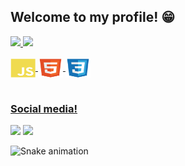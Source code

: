 ## Welcome to my profile! 😁

 <div>
   <a href="https://github.com/AudioBF">
   <img height="180em" src="https://github-readme-stats.vercel.app/api?username=AudioBF&show_icons=true&theme=transparent &include_all_commits=true&count_private=true"/>
   <img height="180em" src="https://github-readme-stats.vercel.app/api/top-langs/?username=AudioBF&layout=compact&langs_count=6&theme=transparent "/>
</div>
<div style="display: inline_block"><br>
  <img align="center" alt="Js" height="30" width="40" src="https://raw.githubusercontent.com/devicons/devicon/master/icons/javascript/javascript-plain.svg">
  <img align="center" alt="HTML" height="30" width="40" src="https://raw.githubusercontent.com/devicons/devicon/master/icons/html5/html5-original.svg">
  <img align="center" alt="CSS" height="30" width="40" src="https://raw.githubusercontent.com/devicons/devicon/master/icons/css3/css3-original.svg">
</div>
 
 <br>
 
  ### Social media!
 
<div> 
  <a href="" target="_blank"><img src="https://img.shields.io/badge/-Instagram-%23E4405F?style=for-the-badge&logo=instagram&logoColor=white" target="_blank"></a>
  <a href="https://www.linkedin.com/in/audio-fagundes-000b78186/" target="_blank"><img src="https://img.shields.io/badge/-LinkedIn-%230077B5?style=for-the-badge&logo=linkedin&logoColor=white" target="_blank"></a> 
 
  ![Snake animation](https://github.com/AudioBF/AudioBF/blob/output/github-contribution-grid-snake.svg)

</div>
